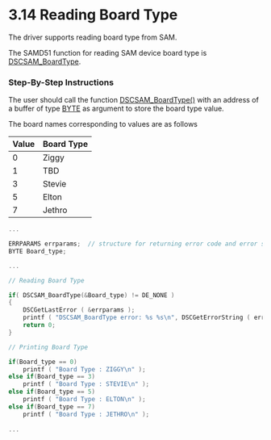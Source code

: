 # 3.14 Reading Board Type

The driver supports reading board type from SAM.‌

The SAMD51 function for reading SAM device board type is [DSCSAM\_BoardType](../9.-samd51-apis/dscsam_boardtype.md).‌

### Step-By-Step Instructions <a href="#step-by-step-instructions" id="step-by-step-instructions"></a>

The user should call the function [DSCSAM\_BoardType()](../9.-samd51-apis/dscsam_boardtype.md) with an address of a buffer of type [BYTE](../5.-data-type-reference.md) as argument to store the board type value.‌

The board names corresponding to values are as follows

| Value | Board Type |
| ----- | ---------- |
| 0     | Ziggy      |
| 1     | TBD        |
| 3     | Stevie     |
| 5     | Elton      |
| 7     | Jethro     |

```c
...

ERRPARAMS errparams;  // structure for returning error code and error string
BYTE Board_type;

...

// Reading Board Type

if( DSCSAM_BoardType(&Board_type) != DE_NONE )
{
    DSCGetLastError ( &errparams );
    printf ( "DSCSAM_BoardType error: %s %s\n", DSCGetErrorString ( errparams.ErrCode ), errparams.errstring );		
    return 0;
}

// Printing Board Type

if(Board_type == 0)
    printf ( "Board Type : ZIGGY\n" );
else if(Board_type == 3)
    printf ( "Board Type : STEVIE\n" );
else if(Board_type == 5)
    printf ( "Board Type : ELTON\n" );
else if(Board_type == 7)
    printf ( "Board Type : JETHRO\n" );
		
...
```
